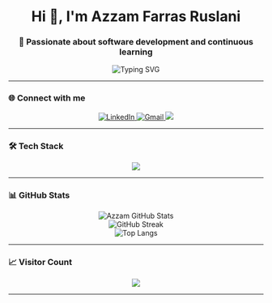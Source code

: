 <h1 align="center">Hi 👋, I'm Azzam Farras Ruslani</h1>
<h3 align="center">🚀 Passionate about software development and continuous learning</h3>

<p align="center">
  <img src="https://readme-typing-svg.demolab.com?font=Fira+Code&duration=3000&pause=1000&color=00BFFF&center=true&vCenter=true&width=435&lines=Welcome+to+my+GitHub+profile!;I'm+a+fullstack+web+developer;Always+learning+new+things+👨‍💻" alt="Typing SVG" />
</p>

---

### 🌐 Connect with me

<p align="center">
  <a href="https://linkedin.com/in/azzamfarrasruslani" target="_blank">
    <img src="https://skillicons.dev/icons?i=linkedin" alt="LinkedIn" />
  </a>
  <a href="mailto:azzamfarrasruslani@gmail.com" target="_blank">
    <img src="https://skillicons.dev/icons?i=gmail" alt="Gmail" />
  </a>
  <a href="https://azzamfarrasruslani.github.io" target="_blank">
    <img src="https://img.shields.io/badge/Portfolio-azzamfarrasruslani.github.io-blue?style=flat-square&logo=github" />
  </a>
</p>

---

### 🛠️ Tech Stack

<p align="center">
  <img src="https://skillicons.dev/icons?i=html,css,js,php,laravel,tailwind,bootstrap,mysql,react,nodejs" />
</p>

---

### 📊 GitHub Stats

<p align="center">
  <img src="https://github-readme-stats.vercel.app/api?username=azzamfarrasruslani&show_icons=true&theme=radical&include_all_commits=true&count_private=true" alt="Azzam GitHub Stats" />
  <br/>
  <img src="https://github-readme-streak-stats.herokuapp.com/?user=azzamfarrasruslani&theme=radical" alt="GitHub Streak" />
  <br/>
  <img src="https://github-readme-stats.vercel.app/api/top-langs/?username=azzamfarrasruslani&layout=compact&theme=radical" alt="Top Langs" />
</p>

---

### 📈 Visitor Count

<p align="center">
  <img src="https://visitcount.itsvg.in/api?id=azzamfarrasruslani&label=Profile%20Views&color=6A5ACD&icon=0&pretty=true" />
</p>

---

<!-- Powered by https://github.com/anuraghazra/github-readme-stats and friends -->
